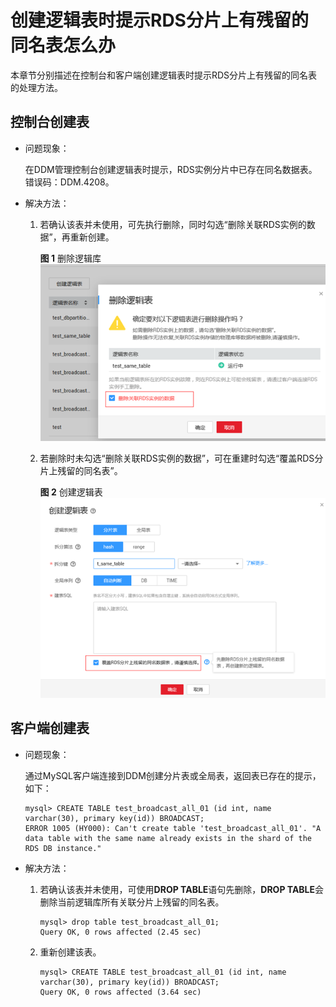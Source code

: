# 创建逻辑表时提示RDS分片上有残留的同名表怎么办<a name="ddm_04_0027"></a>

本章节分别描述在控制台和客户端创建逻辑表时提示RDS分片上有残留的同名表的处理方法。

## 控制台创建表<a name="section11574192118421"></a>

-   问题现象：

    在DDM管理控制台创建逻辑表时提示，RDS实例分片中已存在同名数据表。错误码：DDM.4208。

-   解决方法：
    1.  若确认该表并未使用，可先执行删除，同时勾选“删除关联RDS实例的数据”，再重新创建。

        **图 1**  删除逻辑库<a name="fig1854319237125"></a>  
        ![](figures/删除逻辑库.png "删除逻辑库")

    2.  若删除时未勾选“删除关联RDS实例的数据”，可在重建时勾选“覆盖RDS分片上残留的同名表”。

        **图 2**  创建逻辑表<a name="fig10350154031215"></a>  
        ![](figures/创建逻辑表.png "创建逻辑表")



## 客户端创建表<a name="section1558893319454"></a>

-   问题现象：

    通过MySQL客户端连接到DDM创建分片表或全局表，返回表已存在的提示，如下：

    ```
    mysql> CREATE TABLE test_broadcast_all_01 (id int, name varchar(30), primary key(id)) BROADCAST;
    ERROR 1005 (HY000): Can't create table 'test_broadcast_all_01'. "A data table with the same name already exists in the shard of the RDS DB instance."
    ```

-   解决方法：
    1.  若确认该表并未使用，可使用**DROP TABLE**语句先删除，**DROP TABLE**会删除当前逻辑库所有关联分片上残留的同名表。

        ```
        mysql> drop table test_broadcast_all_01;
        Query OK, 0 rows affected (2.45 sec)
        ```

    2.  重新创建该表。

        ```
        mysql> CREATE TABLE test_broadcast_all_01 (id int, name varchar(30), primary key(id)) BROADCAST;
        Query OK, 0 rows affected (3.64 sec)
        ```




